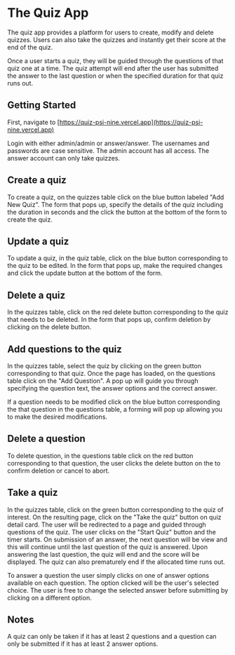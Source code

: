 # The Quiz App

The quiz app provides a platform for users to create, modify and delete quizzes. Users can also take the quizzes and instantly get their score at the end of the quiz.

Once a user starts a quiz, they will be guided through the questions of that quiz one at a time. The quiz attempt will end after the user has submitted the answer to the last question or when the specified duration for that quiz runs out.

## Getting Started

First, navigate to [https://quiz-psi-nine.vercel.app](https://quiz-psi-nine.vercel.app)

Login with either admin/admin or answer/answer. The usernames and passwords are case sensitive. The admin account has all access. The answer account can only take quizzes.

## Create a quiz

To create a quiz, on the quizzes table click on the blue button labeled "Add New Quiz". The form that pops up, specify the details of the quiz including the duration in seconds and the click the button at the bottom of the form to create the quiz.

## Update a quiz

To update a quiz, in the quiz table, click on the blue button corresponding to the quiz to be edited. In the form that pops up, make the required changes and click the update button at the bottom of the form.

## Delete a quiz

In the quizzes table, click on the red delete button corresponding to the quiz that needs to be deleted. In the form that pops up, confirm deletion by clicking on the delete button.

## Add questions to the quiz

In the quizzes table, select the quiz by clicking on the green button corresponding to that quiz. Once the page has loaded, on the questions table click on the "Add Question". A pop up will guide you through specifying the question text, the answer options and the correct answer. 

If a question needs to be modified click on the blue button corresponding the that question in the questions table, a forming will pop up allowing you to make the desired modifications.

## Delete a question

To delete question, in the questions table click on the red button corresponding to that question, the user clicks the delete button on the to confirm deletion or cancel to abort.

## Take a quiz

In the quizzes table, click on the green button corresponding to the quiz of interest. On the resulting page, click on the "Take the quiz" button on quiz detail card. The user will be redirected to a page and guided through questions of the quiz. The user clicks on the "Start Quiz" button and the timer starts. On submission of an answer, the next question will be view and this will continue until the last question of the quiz is answered. Upon answering the last question, the quiz will end and the score will be displayed. The quiz can also prematurely end if the allocated time runs out.

To answer a question the user simply clicks on one of answer options available on each question. The option clicked will be the user's selected choice. The user is free to change the selected answer before submitting by clicking on a different option.

## Notes

A quiz can only be taken if it has at least 2 questions and a question can only be submitted if it has at least 2 answer options. 